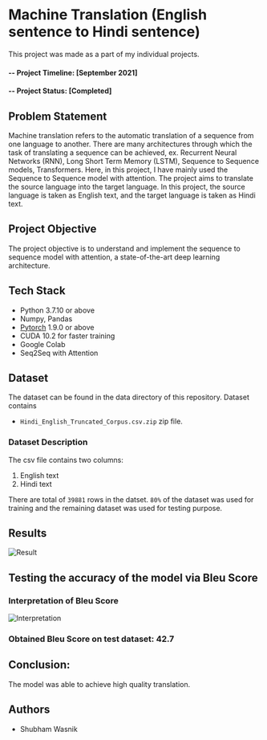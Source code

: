 # Machine Translation (English sentence to Hindi sentence)
This project was made as a part of my individual projects.

#### -- Project Timeline: [September 2021]
#### -- Project Status: [Completed]


## Problem Statement
Machine translation refers to the automatic translation of a sequence from one language to another. There are many architectures through which the task of translating a sequence can be achieved, ex. Recurrent Neural Networks (RNN), Long Short Term Memory (LSTM), Sequence to Sequence models, Transformers. Here, in this project, I have mainly used the Sequence to Sequence model with attention.
The project aims to translate the source language into the target language. In this project, the source language is taken as English text, and the target language is taken as Hindi text. 

## Project Objective
The project objective is to understand and implement the sequence to sequence model with attention, a state-of-the-art deep learning architecture.

## Tech Stack
- Python 3.7.10 or above
- Numpy, Pandas
- [Pytorch](https://pytorch.org/) 1.9.0 or above
- CUDA 10.2 for faster training
- Google Colab
- Seq2Seq with Attention

## Dataset
The dataset can be found in the data directory of this repository. Dataset contains

- `Hindi_English_Truncated_Corpus.csv.zip` zip file. 

### Dataset Description
The csv file contains two columns:
1. English text
2. Hindi text

There are total of `39881` rows in the datset. `80%` of the dataset was used for training and the remaining dataset was used for testing purpose.

## Results </br>
![Result](https://user-images.githubusercontent.com/26361028/129594680-df020ff7-6179-4856-b1b4-b8047fd488b9.png)

## Testing the accuracy of the model via Bleu Score

### Interpretation of Bleu Score
![Interpretation](https://user-images.githubusercontent.com/26361028/129594993-b513190a-9d5d-4ff8-b3c6-5fac4a21cbe9.png)

### Obtained Bleu Score on test dataset: 42.7

## Conclusion: 
The model was able to achieve high quality translation.

## Authors
- Shubham Wasnik
